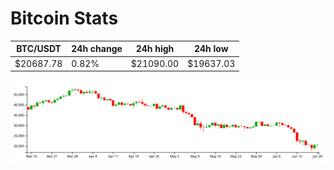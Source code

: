 # Bitcoin Stats

BTC/USDT|24h change|24h high|24h low|
|---|---|---|---|
|$20687.78|0.82%|$21090.00|$19637.03|

<img src="./chart.svg">
